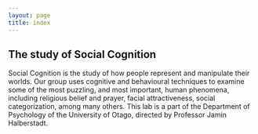 ```yaml
---
layout: page
title: index
---
```


## The study of Social Cognition

Social Cognition is the study of how people represent and manipulate their worlds.  Our group uses cognitive and behavioural techniques to examine some of the most puzzling, and most important, human phenomena, including religious belief and prayer, facial attractiveness, social categorization, among many others. This lab is a part of the Department of Psychology of the University of Otago, directed by Professor Jamin Halberstadt. 

